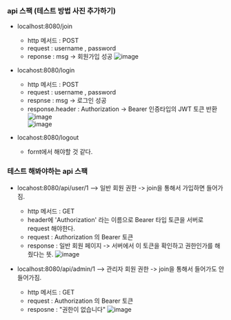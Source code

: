 ### api 스팩 (테스트 방법 사진 추가하기)
  - localhost:8080/join   
    - http 메서드 : POST 
    - request : username , password
    - reponse : msg -> 회원가입 성공
    ![image](https://user-images.githubusercontent.com/100845256/223089730-2b4ae9b9-5059-49e6-97e3-768b8143268c.png)     



  - locahost:8080/login
    - http 메서드 : POST 
    - request : username , password
    - respnse : msg -> 로그인 성공
    - response.header : Authorization -> Bearer 인증타입의 JWT 토큰 반환
    ![image](https://user-images.githubusercontent.com/100845256/223089889-c0910a29-3216-4b96-a8ac-99d14e61b2fe.png)   
    ![image](https://user-images.githubusercontent.com/100845256/223089954-0bc91fe3-52f3-4922-b09b-9d88c6b990ec.png)   


    
  - locahost:8080/logout
    - fornt에서 해야할 것 같다.   


### 테스트 해봐야하는 api 스팩
  - locahost:8080/api/user/1  --> 일반 회원 권한 -> join을 통해서 가입하면 들어가짐.   
    - http 메서드 : GET 
    - header에 'Authorization' 라는 이름으로 Bearer 타입 토큰을 서버로 request 해야한다.
    - request : Authorization 의 Bearer 토큰
    - response : 일반 회원 페이지 -> 서버에서 이 토큰을 확인하고 권한인가를 해줬다는 뜻.
    ![image](https://user-images.githubusercontent.com/100845256/223090696-57249d99-310f-4f5d-b83d-a1eb7d0e4092.png)   
 
  - localhost:8080/api/admin/1 --> 관리자 회원 권한 -> join을 통해서 들어가도 안들어가짐.   
    - http 메서드 : GET 
    - request : Authorization 의 Bearer 토큰
    - resposne : "권한이 없습니다"
    ![image](https://user-images.githubusercontent.com/100845256/223091052-ba29bc84-3e53-419d-ba55-3567bb862c6d.png)   
